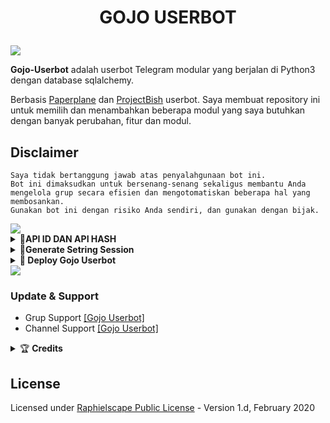 # <p align="center">GOJO USERBOT</p>

<img src="https://telegra.ph/file/142cb25695c36bc08211d.jpg">
</p>


<b>Gojo-Userbot</b> adalah userbot Telegram modular yang berjalan di Python3 dengan database sqlalchemy.

Berbasis [Paperplane](https://github.com/RaphielGang/Telegram-UserBot) dan [ProjectBish](https://github.com/adekmaulana/ProjectBish) userbot.
Saya membuat repository ini untuk memilih dan menambahkan beberapa modul yang saya butuhkan dengan banyak perubahan, fitur dan modul.

## Disclaimer

```
Saya tidak bertanggung jawab atas penyalahgunaan bot ini.
Bot ini dimaksudkan untuk bersenang-senang sekaligus membantu Anda
mengelola grup secara efisien dan mengotomatiskan beberapa hal yang membosankan.
Gunakan bot ini dengan risiko Anda sendiri, dan gunakan dengan bijak.
```

<img src="https://user-images.githubusercontent.com/73097560/115834477-dbab4500-a447-11eb-908a-139a6edaec5c.gif">
<details>
<summary><b>🔗API ID DAN API HASH</b></summary><br/>
</p><p align="center"><a href="https://my.telegram.org"><img src="https://img.shields.io/badge/via_WEBSITE-APP_ID API_HASH-blue?style=for-the-badge&logo=telegram" alt="APIHASH" /></a></br>
</details>
<details>
<summary><b>🔗Generate Setring Session</b></summary><br/>
     <p align="center"><b>GENERATE SESSION VIA REPL:</b></p>
<p align="center"><a href="https://replit.com/@GumilarSukma/Gojo-Userbot?lite=1&outputonly=1"><img src="https://img.shields.io/badge/Generate%20On%20Repl-blueviolet?style=for-the-badge&logo=appveyor" width="200""/></a></p>
</details>

<details>
    <summary> <b>🔗 Deploy Gojo Userbot</b></summary></br>
<p align="center"><a href="https://telegram.dog/XTZ_HerokuBot?start=Q2xvZGVyMDcvR29qby1Vc2VyYm90IG1haW4"><img src="https://img.shields.io/badge/Deploy%20Lewat%20Bot%20Heroku-blueviolet?style=for-the-badge&logo=heroku" width="200"" /></a></p>

</details>

<img src="https://user-images.githubusercontent.com/73097560/115834477-dbab4500-a447-11eb-908a-139a6edaec5c.gif">

### Update & Support
* Grup Support [[Gojo Userbot]](https://t.me/GojoUserbot)
* Channel Support [[Gojo Userbot]](https://t.me/GojoProject)

<details>
    <summary>&#127942 <b>Credits</b></summary><br/>

#### Thanks To [Everyone](https://github.com/Cloder07/Gojo-Userbot/graphs/contributors) Who Has Helped Make This Userbot Awesome!
*   [AdekMaulana](https://github.com/adekmaulana) : ProjectBish
*   [RaphielGang](https://github.com/RaphielGang) : Paperplane
*   [TeamUltroid](https://github.com/TeamUltroid/Ultroid) :  UltroidUserbot
*   [BianSepang](https://github.com/BianSepang/WeebProject) : WeebProject
*   [Sandy1709](https://github.com/sandy1709/catuserbot) : CatUserbot
*   [X_ImFine](https://github.com/ximfine) :  XBot-REMIX
*   [Pocong](https://github.com/poocong/Pocong-Userbot) : Pocong-Userbot
*   [Risman](https://github.com/mrismanaziz/Man-Userbot) :  Man-Userbot
*   [Alvin](https://github.com/Zora24/Lord-Userbot) : Lord-Userbot

</details>

## License
Licensed under [Raphielscape Public License](https://github.com/Cloder07/Gojo-Userbot/blob/PocongUserbot/LICENSE) - Version 1.d, February 2020
